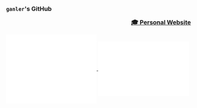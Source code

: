 ### `ganler`'s GitHub <p align="right"><a href="https://jiawei-site.github.io/">🎓 Personal Website</a></p>

<a href="https://github.com/ganler">
  <img align="center" width="49%" src="./metrics-main.svg" />
</a>
<a href="https://github.com/ganler">
  <img align="center" width="49%" src="./metrics-lang-notable.svg" />
</a>
